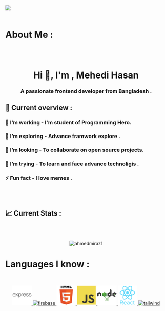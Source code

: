 
<img src="https://i.ibb.co/KWBD61F/github-banner.webp">
</br>
</br>



<h1 align="left" >About Me  :  </h1>
</br>
</br>

<h1 align="center"> Hi 👋, I'm , Mehedi Hasan</h1>
<h3 align="center">A passionate frontend developer from Bangladesh .</h3>


## :eyes: Current overview : 


### 🔭 I’m working - I'm student of  Programming Hero. 
### 🌱 I’m exploring - Advance framwork explore . 
### 👯 I’m looking - To collaborate on open source projects. 
### 🤔 I’m trying - To learn and face advance technoligis . 
### ⚡ Fun fact - I love memes .


</br>
</br>



</hr>


## :chart_with_upwards_trend: Current Stats :
</br>
</br>


<p align="center"><img   src="https://github-readme-streak-stats.herokuapp.com/?user=ahmedmiraz1&" alt="ahmedmiraz1" /></p>



<h1 align="left" >Languages I know :  </h1>

</br>
<p align="center"> <a href="https://expressjs.com" target="_blank" rel="noreferrer"> <img src="https://raw.githubusercontent.com/devicons/devicon/master/icons/express/express-original-wordmark.svg" alt="express" width="60" height="60"/> </a> <a href="https://firebase.google.com/" target="_blank" rel="noreferrer"> <img src="https://www.vectorlogo.zone/logos/firebase/firebase-icon.svg" alt="firebase" width="60" height="60"/> </a> <a href="https://www.w3.org/html/" target="_blank" rel="noreferrer"> <img src="https://raw.githubusercontent.com/devicons/devicon/master/icons/html5/html5-original-wordmark.svg" alt="html5" width="60" height="60"/> </a> <a href="https://developer.mozilla.org/en-US/docs/Web/JavaScript" target="_blank" rel="noreferrer"> <img src="https://raw.githubusercontent.com/devicons/devicon/master/icons/javascript/javascript-original.svg" alt="javascript" width="60" height="60"/> </a> <a href="https://nodejs.org" target="_blank" rel="noreferrer"> <img src="https://raw.githubusercontent.com/devicons/devicon/master/icons/nodejs/nodejs-original-wordmark.svg" alt="nodejs" width="60" height="60"/> </a> <a href="https://reactjs.org/" target="_blank" rel="noreferrer"> <img src="https://raw.githubusercontent.com/devicons/devicon/master/icons/react/react-original-wordmark.svg" alt="react" width="60" height="60"/> </a> <a href="https://tailwindcss.com/" target="_blank" rel="noreferrer"> <img src="https://www.vectorlogo.zone/logos/tailwindcss/tailwindcss-icon.svg" alt="tailwind" width="60" height="60"/> </a> </p>






